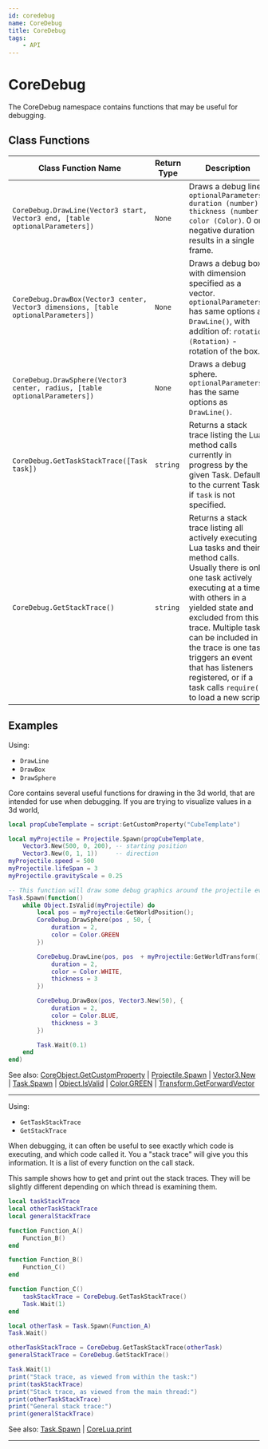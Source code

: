 ```yaml
---
id: coredebug
name: CoreDebug
title: CoreDebug
tags:
    - API
---
```


# CoreDebug

The CoreDebug namespace contains functions that may be useful for debugging.

## Class Functions

| Class Function Name | Return Type | Description | Tags |
| -------------- | ----------- | ----------- | ---- |
| `CoreDebug.DrawLine(Vector3 start, Vector3 end, [table optionalParameters])` | `None` | Draws a debug line. `optionalParameters: duration (number), thickness (number), color (Color)`. 0 or negative duration results in a single frame. | None |
| `CoreDebug.DrawBox(Vector3 center, Vector3 dimensions, [table optionalParameters])` | `None` | Draws a debug box, with dimension specified as a vector. `optionalParameters` has same options as `DrawLine()`, with addition of: `rotation (Rotation)` - rotation of the box. | None |
| `CoreDebug.DrawSphere(Vector3 center, radius, [table optionalParameters])` | `None` | Draws a debug sphere. `optionalParameters` has the same options as `DrawLine()`. | None |
| `CoreDebug.GetTaskStackTrace([Task task])` | `string` | Returns a stack trace listing the Lua method calls currently in progress by the given Task. Defaults to the current Task if `task` is not specified. | None |
| `CoreDebug.GetStackTrace()` | `string` | Returns a stack trace listing all actively executing Lua tasks and their method calls. Usually there is only one task actively executing at a time, with others in a yielded state and excluded from this trace. Multiple tasks can be included in the trace is one task triggers an event that has listeners registered, or if a task calls `require()` to load a new script. | None |

## Examples

Using:

- `DrawLine`
- `DrawBox`
- `DrawSphere`

Core contains several useful functions for drawing in the 3d world, that are intended for use when debugging. If you are trying to visualize values in a 3d world,

```lua
local propCubeTemplate = script:GetCustomProperty("CubeTemplate")

local myProjectile = Projectile.Spawn(propCubeTemplate,
    Vector3.New(500, 0, 200), -- starting position
    Vector3.New(0, 1, 1))     -- direction
myProjectile.speed = 500
myProjectile.lifeSpan = 3
myProjectile.gravityScale = 0.25

-- This function will draw some debug graphics around the projectile ever 1/10 second:
Task.Spawn(function()
    while Object.IsValid(myProjectile) do
        local pos = myProjectile:GetWorldPosition();
        CoreDebug.DrawSphere(pos , 50, {
            duration = 2,
            color = Color.GREEN
        })

        CoreDebug.DrawLine(pos, pos  + myProjectile:GetWorldTransform():GetForwardVector() * 50, {
            duration = 2,
            color = Color.WHITE,
            thickness = 3
        })

        CoreDebug.DrawBox(pos, Vector3.New(50), {
            duration = 2,
            color = Color.BLUE,
            thickness = 3
        })

        Task.Wait(0.1)
    end
end)
```

See also: [CoreObject.GetCustomProperty](coreobject.md) | [Projectile.Spawn](projectile.md) | [Vector3.New](vector3.md) | [Task.Spawn](task.md) | [Object.IsValid](object.md) | [Color.GREEN](color.md) | [Transform.GetForwardVector](transform.md)

---

Using:

- `GetTaskStackTrace`
- `GetStackTrace`

When debugging, it can often be useful to see exactly which code is executing, and which code called it. You a "stack trace" will give you this information. It is a list of every function on the call stack.

This sample shows how to get and print out the stack traces. They will be slightly different depending on which thread is examining them.

```lua
local taskStackTrace
local otherTaskStackTrace
local generalStackTrace

function Function_A()
    Function_B()
end

function Function_B()
    Function_C()
end

function Function_C()
    taskStackTrace = CoreDebug.GetTaskStackTrace()
    Task.Wait(1)
end

local otherTask = Task.Spawn(Function_A)
Task.Wait()

otherTaskStackTrace = CoreDebug.GetTaskStackTrace(otherTask)
generalStackTrace = CoreDebug.GetStackTrace()

Task.Wait(1)
print("Stack trace, as viewed from within the task:")
print(taskStackTrace)
print("Stack trace, as viewed from the main thread:")
print(otherTaskStackTrace)
print("General stack trace:")
print(generalStackTrace)
```

See also: [Task.Spawn](task.md) | [CoreLua.print](coreluafunctions.md)

---
